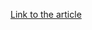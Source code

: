 [Link to the article](https://www.bleepingcomputer.com/news/security/d-link-wont-fix-critical-flaw-affecting-60-000-older-nas-devices/)
